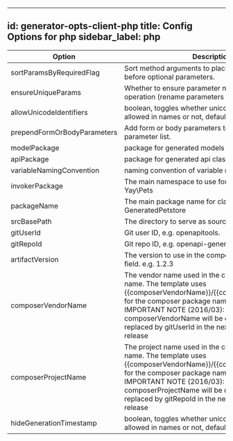 
---
id: generator-opts-client-php
title: Config Options for php
sidebar_label: php
---

| Option | Description | Values | Default |
| ------ | ----------- | ------ | ------- |
|sortParamsByRequiredFlag|Sort method arguments to place required parameters before optional parameters.| |true|
|ensureUniqueParams|Whether to ensure parameter names are unique in an operation (rename parameters that are not).| |true|
|allowUnicodeIdentifiers|boolean, toggles whether unicode identifiers are allowed in names or not, default is false| |false|
|prependFormOrBodyParameters|Add form or body parameters to the beginning of the parameter list.| |false|
|modelPackage|package for generated models| |null|
|apiPackage|package for generated api classes| |null|
|variableNamingConvention|naming convention of variable name, e.g. camelCase.| |snake_case|
|invokerPackage|The main namespace to use for all classes. e.g. Yay\Pets| |null|
|packageName|The main package name for classes. e.g. GeneratedPetstore| |null|
|srcBasePath|The directory to serve as source root.| |null|
|gitUserId|Git user ID, e.g. openapitools.| |null|
|gitRepoId|Git repo ID, e.g. openapi-generator.| |null|
|artifactVersion|The version to use in the composer package version field. e.g. 1.2.3| |null|
|composerVendorName|The vendor name used in the composer package name. The template uses {{composerVendorName}}/{{composerProjectName}} for the composer package name. e.g. yaypets. IMPORTANT NOTE (2016/03): composerVendorName will be deprecated and replaced by gitUserId in the next openapi-generator release| |null|
|composerProjectName|The project name used in the composer package name. The template uses {{composerVendorName}}/{{composerProjectName}} for the composer package name. e.g. petstore-client. IMPORTANT NOTE (2016/03): composerProjectName will be deprecated and replaced by gitRepoId in the next openapi-generator release| |null|
|hideGenerationTimestamp|boolean, toggles whether unicode identifiers are allowed in names or not, default is false| |true|
